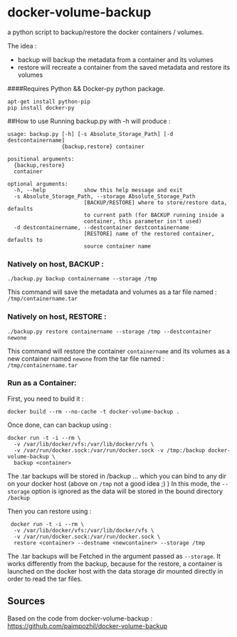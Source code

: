 docker-volume-backup
====================

a python script to backup/restore the docker containers / volumes.

The idea :
* backup will backup the metadata from a container and its volumes
* restore will recreate a container from the saved metadata and restore its volumes

####Requires Python && Docker-py python package.

```
apt-get install python-pip 
pip install docker-py
```


##How to use
Running backup.py with -h will produce :
```
usage: backup.py [-h] [-s Absolute_Storage_Path] [-d destcontainername]
                 {backup,restore} container

positional arguments:
  {backup,restore}
  container

optional arguments:
  -h, --help            show this help message and exit
  -s Absolute_Storage_Path, --storage Absolute_Storage_Path
                        [BACKUP/RESTORE] where to store/restore data, defaults
                        to current path (for BACKUP running inside a
                        container, this parameter isn't used)
  -d destcontainername, --destcontainer destcontainername
                        [RESTORE] name of the restored container, defaults to
                        source container name
```
### Natively on host, BACKUP :
```
./backup.py backup containername --storage /tmp 
```
This command will save the metadata and volumes as a tar file named : `/tmp/containername.tar`
### Natively on host, RESTORE :
```
./backup.py restore containername --storage /tmp --destcontainer newone
```
This command will restore the container `containername` and its volumes as a new container named `newone` from the tar file named : `/tmp/containername.tar`



### Run as a Container:
First, you need to build it :
```
docker build --rm --no-cache -t docker-volume-backup .
```

Once done, can can backup using :
```
docker run -t -i --rm \
  -v /var/lib/docker/vfs:/var/lib/docker/vfs \
  -v /var/run/docker.sock:/var/run/docker.sock -v /tmp:/backup docker-volume-backup \
  backup <container> 
```
The .tar backups will be stored in /backup ... which you can bind to any dir on your docker host (above on `/tmp` not a good idea ;) )
In this mode, the `--storage` option is ignored as the data will be stored in the bound directory `/backup`

Then you can restore using :
```
 docker run -t -i --rm \
  -v /var/lib/docker/vfs:/var/lib/docker/vfs \
  -v /var/run/docker.sock:/var/run/docker.sock \
  restore <container> --destname <newcontainer> --storage /tmp
```
The .tar backups will be Fetched in the argument passed as `--storage`. It works differently from the backup, because for the restore, a container is launched on the docker host with the data storage dir mounted directly in order to read the tar files.


## Sources
Based on the code from docker-volume-backup : https://github.com/paimpozhil/docker-volume-backup
